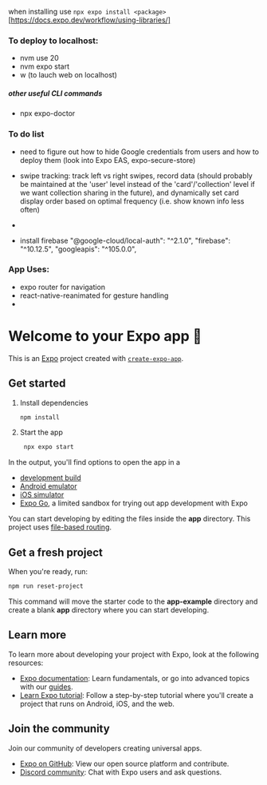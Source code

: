 when installing use `npx expo install <package>`
[https://docs.expo.dev/workflow/using-libraries/]

### To deploy to localhost:
- nvm use 20
- nvm expo start
- w (to lauch web on localhost)

##### other useful CLI commands
- npx expo-doctor


### To do list
- need to figure out how to hide Google credentials from users and how to deploy them (look into Expo EAS, expo-secure-store)
- swipe tracking: track left vs right swipes, record data (should probably be maintained at the 'user' level instead of the 'card'/'collection' level if we want collection sharing in the future), and dynamically set card display order based on optimal frequency (i.e. show known info less often)
- 


- install firebase
    "@google-cloud/local-auth": "^2.1.0",
    "firebase": "^10.12.5",
    "googleapis": "^105.0.0",


### App Uses:
- expo router for navigation
- react-native-reanimated for gesture handling
- 


# Welcome to your Expo app 👋

This is an [Expo](https://expo.dev) project created with [`create-expo-app`](https://www.npmjs.com/package/create-expo-app).

## Get started

1. Install dependencies

   ```bash
   npm install
   ```

2. Start the app

   ```bash
    npx expo start
   ```

In the output, you'll find options to open the app in a

- [development build](https://docs.expo.dev/develop/development-builds/introduction/)
- [Android emulator](https://docs.expo.dev/workflow/android-studio-emulator/)
- [iOS simulator](https://docs.expo.dev/workflow/ios-simulator/)
- [Expo Go](https://expo.dev/go), a limited sandbox for trying out app development with Expo

You can start developing by editing the files inside the **app** directory. This project uses [file-based routing](https://docs.expo.dev/router/introduction).

## Get a fresh project

When you're ready, run:

```bash
npm run reset-project
```

This command will move the starter code to the **app-example** directory and create a blank **app** directory where you can start developing.

## Learn more

To learn more about developing your project with Expo, look at the following resources:

- [Expo documentation](https://docs.expo.dev/): Learn fundamentals, or go into advanced topics with our [guides](https://docs.expo.dev/guides).
- [Learn Expo tutorial](https://docs.expo.dev/tutorial/introduction/): Follow a step-by-step tutorial where you'll create a project that runs on Android, iOS, and the web.

## Join the community

Join our community of developers creating universal apps.

- [Expo on GitHub](https://github.com/expo/expo): View our open source platform and contribute.
- [Discord community](https://chat.expo.dev): Chat with Expo users and ask questions.
